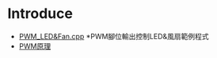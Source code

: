 Introduce
=========
- [PWM_LED&Fan.cpp](./PWM_LED.cpp)
    *PWM腳位輸出控制LED&風扇範例程式
- [PWM原理](https://zh.wikipedia.org/wiki/%E8%84%88%E8%A1%9D%E5%AF%AC%E5%BA%A6%E8%AA%BF%E8%AE%8A)
